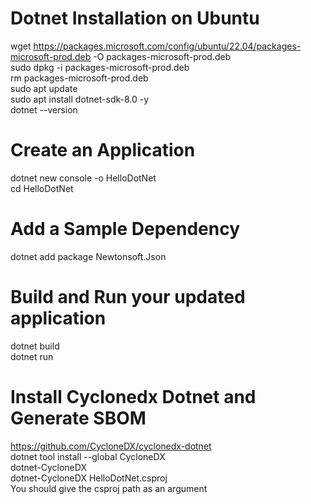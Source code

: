 # Dotnet Installation on Ubuntu
wget https://packages.microsoft.com/config/ubuntu/22.04/packages-microsoft-prod.deb -O packages-microsoft-prod.deb \
sudo dpkg -i packages-microsoft-prod.deb \
rm packages-microsoft-prod.deb \
sudo apt update \
sudo apt install dotnet-sdk-8.0 -y \
dotnet --version

# Create an Application
dotnet new console -o HelloDotNet \
cd HelloDotNet

# Add a Sample Dependency
dotnet add package Newtonsoft.Json

# Build and Run your updated application
dotnet build \
dotnet run

# Install Cyclonedx Dotnet and Generate SBOM
https://github.com/CycloneDX/cyclonedx-dotnet \
dotnet tool install --global CycloneDX \
dotnet-CycloneDX \
dotnet-CycloneDX HelloDotNet.csproj \
You should give the csproj path as an argument


